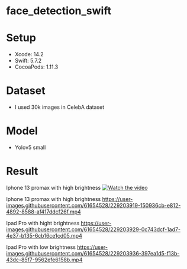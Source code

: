# face_detection_swift

# Setup
- Xcode: 14.2
- Swift: 5.7.2
- CocoaPods: 1.11.3


# Dataset
- I used 30k images in CelebA dataset

# Model
- Yolov5 small

# Result

Iphone 13 promax with high brightness
[![Watch the video]("resouce/high_brightness_iphone.mov") ](https://user-images.githubusercontent.com/61654528/229203887-d3c1adb0-d2a4-46ef-8e5e-fdd91dec0aa3.mp4)

Iphone 13 promax with high brightness
https://user-images.githubusercontent.com/61654528/229203919-150936cb-e812-4892-8588-af417ddcf26f.mp4
 
Ipad Pro with hight brightness
https://user-images.githubusercontent.com/61654528/229203929-0c743dcf-1ad7-4e37-b135-6cb16ce1cd05.mp4

Ipad Pro with low brightness
https://user-images.githubusercontent.com/61654528/229203936-397ea1d5-f13b-43dc-85f7-9562efe6158b.mp4
